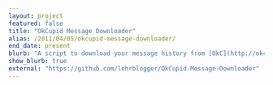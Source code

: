 ```yaml
---
layout: project
featured: false
title: "OkCupid Message Downloader"
alias: /2011/04/05/okcupid-message-downloader/
end_date: present
blurb: "A script to download your message history from [OkC](http://okcupid.com) when it's time to close your account."
show_blurb: true
external: "https://github.com/lehrblogger/OkCupid-Message-Downloader"
---
```

